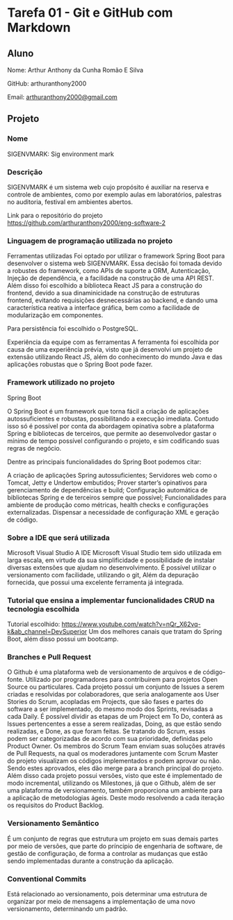 # Tarefa 01 - Git e GitHub com Markdown
## Aluno

Nome: Arthur Anthony da Cunha Romão E Silva

GitHub: arthuranthony2000

Email: arthuranthony2000@gmail.com

## Projeto

### Nome
SIGENVMARK: Sig environment mark

### Descrição
SIGENVMARK é um sistema web cujo propósito é auxiliar na reserva e controle de ambientes, como por exemplo aulas em laboratórios, palestras no auditoria, festival em ambientes abertos.

Link para o repositório do projeto
https://github.com/arthuranthony2000/eng-software-2

### Linguagem de programação utilizada no projeto
Ferramentas utilizadas
Foi optado por utilizar o framework Spring Boot para desenvolver o sistema web SIGENVMARK. Essa decisão foi tomada devido a robustes do framework, como APIs de suporte a ORM, Autenticação, Injeção de dependência, e a facilidade na construção de uma API REST. Além disso foi escolhido a biblioteca React JS para a construção do frontend, devido a sua dinaminicidade na construção de estruturas frontend, evitando requisições desnecessárias ao backend, e dando uma característica reativa a interface gráfica, bem como a facilidade de modularização em componentes.

Para persistência foi escolhido o PostgreSQL.

Experiência da equipe com as ferramentas
A ferramenta foi escolhida por causa de uma experiência prévia, visto que já desenvolvi um projeto de extensão utilizando React JS, além do conhecimento do mundo Java e das aplicações robustas que o Spring Boot pode fazer.


### Framework utilizado no projeto
Spring Boot

O Spring Boot é um framework que torna fácil a criação de aplicações autossuficientes e robustas, possibilitando a execução imediata. Contudo isso só é possível por conta da abordagem opinativa sobre a plataforma Spring e bibliotecas de terceiros, que permite ao desenvolvedor gastar o mínimo de tempo possível configurando o projeto, e sim codificando suas regras de negócio.

Dentre as principais funcionalidades do Spring Boot podemos citar:

A criação de aplicações Spring autossuficientes;
Servidores web como o Tomcat, Jetty e Undertow embutidos;
Prover starter’s opinativos para gerenciamento de dependências e build;
Configuração automática de bibliotecas Spring e de terceiros sempre que possível;
Funcionalidades para ambiente de produção como métricas, health checks e configurações externalizadas.
Dispensar a necessidade de configuração XML e geração de código.

### Sobre a IDE que será utilizada
Microsoft Visual Studio
A IDE Microsoft Visual Studio tem sido utilizada em larga escala, em virtude da sua simplificidade e possibilidade de instalar diversas extensões que ajudam no desenvolvimento. É possível utilizar o versionamento com facilidade, utilizando o git, Além da depuração fornecida, que possui uma excelente ferramenta já integrada.


### Tutorial que ensina a implementar funcionalidades CRUD na tecnologia escolhida
Tutorial escolhido: https://www.youtube.com/watch?v=nQr_X62vq-k&ab_channel=DevSuperior
Um dos melhores canais que tratam do Spring Boot, além disso possui um bootcamp.

### Branches e Pull Request
O Github é uma plataforma web de versionamento de arquivos e de código-fonte. Utilizado por programadores para contribuirem para projetos Open Source ou particulares. Cada projeto possui um conjunto de Issues a serem criadas e resolvidas por colaboradores, que seria analogamente aos User Stories do Scrum, acopladas em Projects, que são fases e partes do software a ser implementado, do mesmo modo dos Sprints, revisadas a cada Daily. É possível dividir as etapas de um Project em To Do, conterá as Issues pertencentes a esse a serem realizadas, Doing, as que estão sendo realizadas, e Done, as que foram feitas. Se tratando do Scrum, essas podem ser categorizadas de acordo com sua prioridade, definidas pelo Product Owner. Os membros do Scrum Team enviam suas soluções através de Pull Requests, na qual os moderadores juntamente com Scrum Master do projeto visualizam os códigos implementados e podem aprovar ou não. Sendo estes aprovados, eles dão merge para a branch principal do projeto. Além disso cada projeto possui versões, visto que este é implementado de modo incremental, utilizando os Milestones, já que o Github, além de ser uma plataforma de versionamento, também proporciona um ambiente para a aplicação de  metodologias ágeis. Deste modo resolvendo a cada iteração os requisitos do Product Backlog.


### Versionamento Semântico
É um conjunto de regras que estrutura um projeto em suas demais partes por meio de versões, que parte do príncipio de engenharia de software, de gestão de configuração, de forma a controlar as mudanças que estão sendo implementadas durante a construção da aplicação.

### Conventional Commits
Está relacionado ao versionamento, pois determinar uma estrutura de organizar por meio de mensagens a implementação de uma novo versionamento, determinando um padrão.









